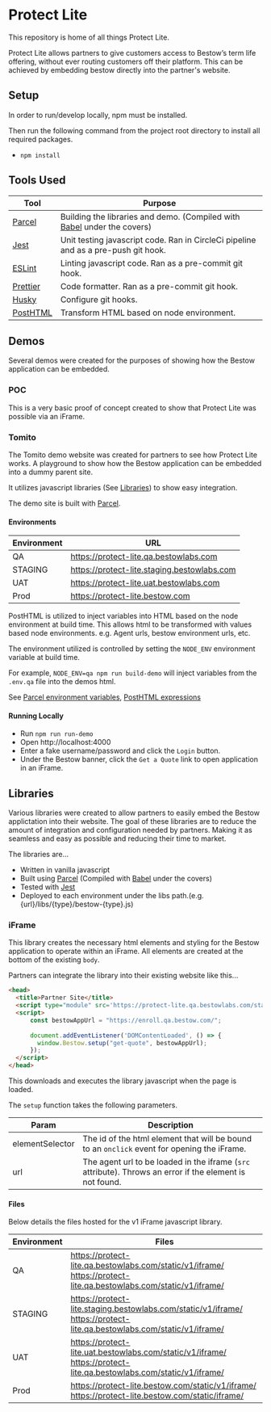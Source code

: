 # Protect Lite

This repository is home of all things Protect Lite.

Protect Lite allows partners to give customers access to Bestow’s term life offering, without ever routing 
customers off their platform. This can be achieved by embedding bestow directly into the partner's website.

## Setup

In order to run/develop locally, npm must be installed. 

Then run the following command from the project root directory to install all required packages.
* `npm install`

## Tools Used

| Tool                                         | Purpose                                                                                       |
|----------------------------------------------|-----------------------------------------------------------------------------------------------|
| [Parcel](https://parceljs.org/)              | Building the libraries and demo. (Compiled with [Babel](https://babeljs.io) under the covers) |
| [Jest](https://jestjs.io/)                   | Unit testing javascript code. Ran in CircleCi pipeline and as a pre-push git hook.            |
| [ESLint](https://eslint.org/)                | Linting javascript code. Ran as a pre-commit git hook.                                        |
| [Prettier](https://prettier.io/)             | Code formatter. Ran as a pre-commit git hook.                                                 |
| [Husky](https://typicode.github.io/husky/#/) | Configure git hooks.                                                                          |
| [PostHTML](https://posthtml.org/#/)          | Transform HTML based on node environment.                                                     |

## Demos

Several demos were created for the purposes of showing how the Bestow application can be embedded.

### POC

This is a very basic proof of concept created to show that Protect Lite was possible via an iFrame.

### Tomito

The Tomito demo website was created for partners to see how Protect Lite works. A playground to show how the 
Bestow application can be embedded into a dummy parent site.

It utilizes javascript libraries (See [Libraries](#libraries)) to show easy integration.

The demo site is built with [Parcel](https://parceljs.org/).

#### Environments

| Environment | URL                                         |
|-------------|---------------------------------------------|
| QA          | https://protect-lite.qa.bestowlabs.com      |
| STAGING     | https://protect-lite.staging.bestowlabs.com |
| UAT         | https://protect-lite.uat.bestowlabs.com     |
| Prod        | https://protect-lite.bestow.com             |

PostHTML is utilized to inject variables into HTML based on the node environment at build time. This allows html to be 
transformed with values based node environments. e.g. Agent urls, bestow environment urls, etc. 

The environment utilized is controlled by setting the `NODE_ENV` environment variable at build time.

For example, `NODE_ENV=qa npm run build-demo` will inject variables from the `.env.qa` file into the demos html.

See [Parcel environment variables](https://en.parceljs.org/env.html), 
[PostHTML expressions](https://github.com/posthtml/posthtml-expressions)

#### Running Locally

* Run `npm run run-demo`
* Open http://localhost:4000
* Enter a fake username/password and click the `Login` button.
* Under the Bestow banner, click the `Get a Quote` link to open application in an iFrame.

## Libraries 

Various libraries were created to allow partners to easily embed the Bestow applictation into their website. 
The goal of these libraries are to reduce the amount of integration and configuration needed by 
partners. Making it as seamless and easy as possible and reducing their time to market.

The libraries are...
* Written in vanilla javascript
* Built using [Parcel](https://parceljs.org/) (Compiled with [Babel](https://babeljs.io) under the covers)
* Tested with [Jest](https://jestjs.io/)
* Deployed to each environment under the libs path.(e.g. {url}/libs/{type}/bestow-{type}.js)


### iFrame

This library creates the necessary html elements and styling for the Bestow application to operate within an iFrame. 
All elements are created at the bottom of the existing `body`.

Partners can integrate the library into their existing website like this...

```html
<head>
  <title>Partner Site</title>
  <script type="module" src='https://protect-lite.qa.bestowlabs.com/static/v1/iframe/slideout/bestow-slideout.js'></script>\
  <script>
      const bestowAppUrl = "https://enroll.qa.bestow.com/";
    
      document.addEventListener('DOMContentLoaded', () => {
        window.Bestow.setup("get-quote", bestowAppUrl);
      });
  </script>
</head>
```

This downloads and executes the library javascript when the page is loaded.

The `setup` function takes the following parameters.

| Param           | Description                                                                                              |
|-----------------|----------------------------------------------------------------------------------------------------------|
| elementSelector | The id of the html element that will be bound to an `onclick` event for opening the iFrame.              |
| url             | The agent url to be loaded in the iframe (`src` attribute). Throws an error if the element is not found. |


#### Files

Below details the files hosted for the v1 iFrame javascript library.

| Environment | Files                                                                                                                        |
|-------------|------------------------------------------------------------------------------------------------------------------------------|
| QA          | https://protect-lite.qa.bestowlabs.com/static/v1/iframe/ <br/> https://protect-lite.qa.bestowlabs.com/static/v1/iframe/      |
| STAGING     | https://protect-lite.staging.bestowlabs.com/static/v1/iframe/ <br/> https://protect-lite.qa.bestowlabs.com/static/v1/iframe/ |
| UAT         | https://protect-lite.uat.bestowlabs.com/static/v1/iframe/ <br/> https://protect-lite.qa.bestowlabs.com/static/v1/iframe/     |
| Prod        | https://protect-lite.bestow.com/static/v1/iframe/ <br/> https://protect-lite.bestow.com/static/iframe/                       |
